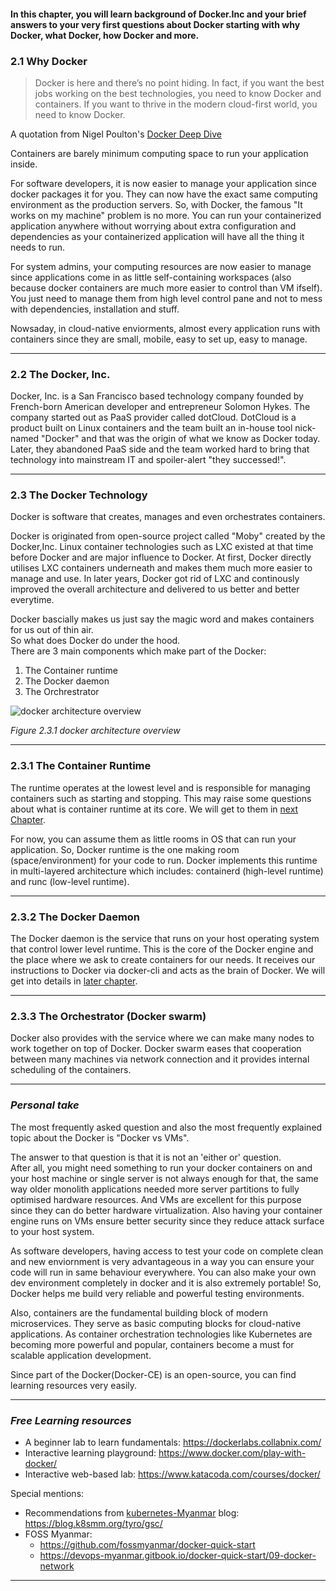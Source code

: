 #### In this chapter, you will learn background of Docker.Inc and your brief answers to your very first questions about Docker starting with why Docker, what Docker, how Docker and more.

### 2.1 Why Docker
> Docker is here and there’s no point hiding. In fact, if you want the best jobs working on the best technologies,
you need to know Docker and containers.
If you want to thrive in the modern cloud-first world, you need to know Docker.

A quotation from Nigel Poulton's [Docker Deep Dive](https://www.amazon.com/Docker-Deep-Dive-Nigel-Poulton/dp/1521822808)

Containers are barely minimum computing space to run your application inside.

For software developers, it is now easier to manage your application since docker packages it for you.
They can now have the exact same computing environment as the production servers.
So, with Docker, the famous "It works on my machine" problem is no more.
You can run your containerized application anywhere without worrying about extra configuration and dependencies 
as your containerized application will have all the thing it needs to run.

For system admins, your computing resources are now easier to manage since applications come in as little self-containing workspaces 
(also because docker containers are much more easier to control than VM ifself).
You just need to manage them from high level control pane and not to mess with dependencies, installation and stuff.

Nowsaday, in cloud-native enviorments, almost every application runs with containers since they are small, mobile, easy to set up, easy to manage.

---

### 2.2 The Docker, Inc. 
Docker, Inc. is a San Francisco based technology company founded by French-born American developer and entrepreneur Solomon Hykes.
The company started out as PaaS provider called dotCloud.
DotCloud is a product built on Linux containers and the team built an in-house tool nick-named "Docker" and that was the origin of what we know as Docker today. 
Later, they abandoned PaaS side and the team worked hard to bring that technology into mainstream IT and spoiler-alert "they successed!". 

---

### 2.3 The Docker Technology
Docker is software that creates, manages and even orchestrates containers. 

Docker is originated from open-source project called "Moby" created by the Docker,Inc.
Linux container technologies such as LXC existed at that time before Docker and are major influence to Docker. 
At first, Docker directly utilises LXC containers underneath and makes them much more easier to manage and use.
In later years, Docker got rid of LXC and continously improved the overall architecture and delivered to us better and better everytime. 

Docker bascially makes us just say the magic word and makes containers for us out of thin air.                
So what does Docker do under the hood.                                
There are 3 main components which make part of the Docker:
  1. The Container runtime
  2. The Docker daemon
  3. The Orchrestrator

   <!--tmp image-->
![docker architecture overview](https://user-images.githubusercontent.com/47061262/146831921-a3f119bf-fe61-47b1-9165-32859d6be327.png)

_Figure 2.3.1 docker architecture overview_


---

### 2.3.1 The Container Runtime 
The runtime operates at the lowest level and is responsible for managing containers such as starting and stopping. 
This may raise some questions about what is container runtime at its core.
We will get to them in [next Chapter](../chapter-3). 

For now, you can assume them as little rooms in OS that can run your application.
So, Docker runtime is the one making room (space/environment) for your code to run.
Docker implements this runtime in multi-layered architecture which includes: 
containerd (high-level runtime) and runc (low-level runtime).

---

### 2.3.2 The Docker Daemon

The Docker daemon is the service that runs on your host operating system that control lower level runtime.
This is the core of the Docker engine and the place where we ask to create containers for our needs. 
It receives our instructions to Docker via docker-cli and acts as the brain of Docker. 
We will get into details in [later chapter](../chapter-3/README.md#332-docker-daemon). 

---

### 2.3.3 The Orchestrator (Docker swarm) 

Docker also provides with the service where we can make many nodes to work together on top of Docker.
Docker swarm eases that cooperation between many machines via network connection and it provides internal scheduling of the containers.

---

### *Personal take*

The most frequently asked question and also the most frequently explained topic about the Docker is "Docker vs VMs". 

The answer to that question is that it is not an 'either or' question.      
After all, you might need something to run your docker containers on and your host machine or single server is not always enough 
for that, the same way older monolith applications needed more server partitions to fully optimised hardware resources. 
And VMs are excellent for this purpose since they can do better hardware virtualization.
Also having your container engine runs on VMs ensure better security since they reduce attack surface to your host system.

As software developers, having access to test your code on complete clean and new enviornment is very advantageous 
in a way you can ensure your code will run in same behaviour everywhere. 
You can also make your own dev environment completely in docker and it is also extremely portable! 
So, Docker helps me build very reliable and powerful testing environments.

Also, containers are the fundamental building block of modern microservices. 
They serve as basic computing blocks for cloud-native applications. 
As container orchestration technologies like Kubernetes are becoming more powerful and popular, containers become a must for scalable application development.

Since part of the Docker(Docker-CE) is an open-source, you can find learning resources very easily.

---

### *Free Learning resources*

- A beginner lab to learn fundamentals: https://dockerlabs.collabnix.com/
- Interactive learning playground: https://www.docker.com/play-with-docker/
- Interactive web-based lab: https://www.katacoda.com/courses/docker/
 
Special mentions:
- Recommendations from [kubernetes-Myanmar](https://blog.k8smm.org/) blog: https://blog.k8smm.org/tyro/gsc/ 
- FOSS Myanmar: 
  - https://github.com/fossmyanmar/docker-quick-start
  - https://devops-myanmar.gitbook.io/docker-quick-start/09-docker-network

---

